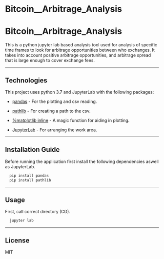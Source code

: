 # Bitcoin__Arbitrage_Analysis

# Bitcoin__Arbitrage_Analysis
This is a python jupyter lab based analysis tool used for analysis of specific time frames to look for arbitrage opportunities between who exchanges. It takes into account positive arbitrage opportunities, and arbitrage spread that is large enough to cover exchange fees.

---

## Technologies

This project uses python 3.7 and JupyterLab with the following packages:

* [pandas](https://github.com/pandas-dev/pandas) - For the plotting and csv reading. 

* [pathlib](https://github.com/nemec/pathlib) - For creating a path to the csv. 

* [%matplotlib inline](https://github.com/ipython/matplotlib-inline) - A magic function for aiding in plotting. 

* [JupyterLab](https://jupyter.org/install.html) - For arranging the work area. 

---

## Installation Guide

Before running the application first install the following dependencies aswell as JupyterLab.

```python
  pip install pandas
  pip install pathlib
```

---

## Usage

First, call correct directory (CD).

```python
  jupyter lab
```

---

## License

MIT
